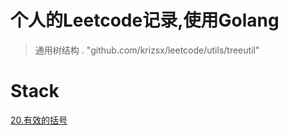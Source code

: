 # 个人的Leetcode记录,使用Golang

> 通用树结构 . "github.com/krizsx/leetcode/utils/treeutil"

# Stack

[20.有效的括号](https://github.com/krizsx/leetcode/blob/by-tag/stack/valid-parentheses/main.go)